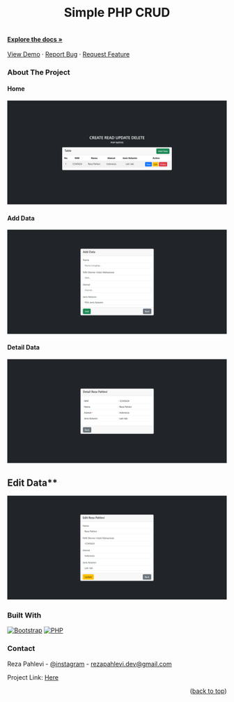 <!-- PROJECT LOGO -->
<br />
<h1 align="center">Simple PHP CRUD</h1>
    <br />
    <a href="https://github.com/github_username/repo_name"><strong>Explore the docs »</strong></a>
    <br />
    <br />
    <a href="https://github.com/github_username/repo_name">View Demo</a>
    ·
    <a href="https://github.com/github_username/repo_name/issues">Report Bug</a>
    ·
    <a href="https://github.com/github_username/repo_name/issues">Request Feature</a>
  </p>
</div>



<!-- ABOUT THE PROJECT -->
<h3>About The Project</h3>

#### Home
![alt text](https://github.com/rezapahlevl/php-simple-crud/blob/main//images/Pic1.png?raw=true)

#### Add Data
![alt text](https://github.com/rezapahlevl/php-simple-crud/blob/main//images/PicAdd.png?raw=true)

#### Detail Data
![alt text](https://github.com/rezapahlevl/php-simple-crud/blob/main//images/PicView.png?raw=true)

## Edit Data**
![alt text](https://github.com/rezapahlevl/php-simple-crud/blob/main//images/PicEdit.png?raw=true) 

### Built With

  [![Bootstrap][Bootstrap.com]][Bootstrap-url]
  [![PHP][PHP.net]][PHP-url]


<!-- CONTACT -->
### Contact

Reza Pahlevi - [@instagram](https://instagram.com/rezapahlevl) - rezapahlevi.dev@gmail.com

Project Link: [Here](https://github.com/rezapahlevl/php-simple-crud)

<p align="right">(<a href="#readme-top">back to top</a>)</p>



<!-- MARKDOWN LINKS & IMAGES -->
<!-- https://www.markdownguide.org/basic-syntax/#reference-style-links -->
[Bootstrap.com]: https://img.shields.io/badge/Bootstrap-563D7C?style=for-the-badge&logo=bootstrap&logoColor=white
[Bootstrap-url]: https://getbootstrap.com
[PHP.net]: https://img.shields.io/badge/php-0769AD?style=for-the-badge&logo=php&logoColor=white
[PHP-url]: https://php.net 
